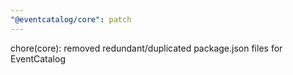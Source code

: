 ```yaml
---
"@eventcatalog/core": patch
---
```


chore(core): removed redundant/duplicated package.json files for EventCatalog
